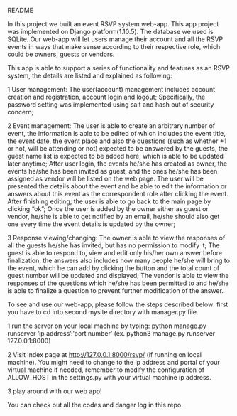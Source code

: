 README

In this project we built an event RSVP system web-app. This app project was implemented on Django platform(1.10.5). The database we used is SQLite. Our web-app will let users manage their account and all the RSVP events in ways that make sense according to their respective role, which could be owners, guests or vendors.

This app is able to support a series of functionality and features as an RSVP system, the details are listed and explained as following:

1 User management:
The user(account) management includes account creation and registration, account login and logout;
Specifically, the password setting was implemented using salt and hash out of security concern;

2 Event management:
The user is able to create an arbitrary number of event, the information is able to be edited of which includes the event title, the event date, the event place and also the questions (such as whether +1 or not, will be attending or not) expected to be answered by the guests, the guest name list is expected to be added here, which is able to be updated later anytime;
After user login, the events he/she has created as owner, the events he/she has been invited as guest, and the ones he/she has been assigned as vendor will be listed on the web page. The user will be presented the details about the event and be able to edit the information or answers about this event as the correspondent role after clicking the event. After finishing editing, the user is able to go back to the main page by clicking “ok”;
Once the user is added by the owner either as guest or vendor, he/she is able to get notified by an email, he/she should also get one every time the event details is updated by the owner;

3 Response viewing/changing:
The owner is able to view the responses of all the guests he/she has invited, but has no permission to modify it;
The guest is able to respond to, view and edit only his/her own answer before finalization, the answers also includes how many people he/she will bring to the event, which he can add by clicking the button and the total count of guest number will be updated and displayed;
The vendor is able to view the responses of the questions which he/she has been permitted to and he/she is able to finalize a question to prevent further modification of the answer.


To see and use our web-app, please follow the steps described below: first you have to cd into second mysite directory with manager.py file

1 run the server on your local machine by typing: python manage.py runserver ‘ip address’:’port number’ (ex. python3 manage.py runserver 127.0.0.1:8000)

2 Visit index page at http://127.0.0.1:8000/rsvp/ (if running on local machine). You might need to change to the ip address and portal of your virtual machine if needed, remember to modify the configuration of ALLOW_HOST in the settings.py with your virtual machine ip address.

3 play around with our web app!

You can check out all the codes and danger log in this repo.